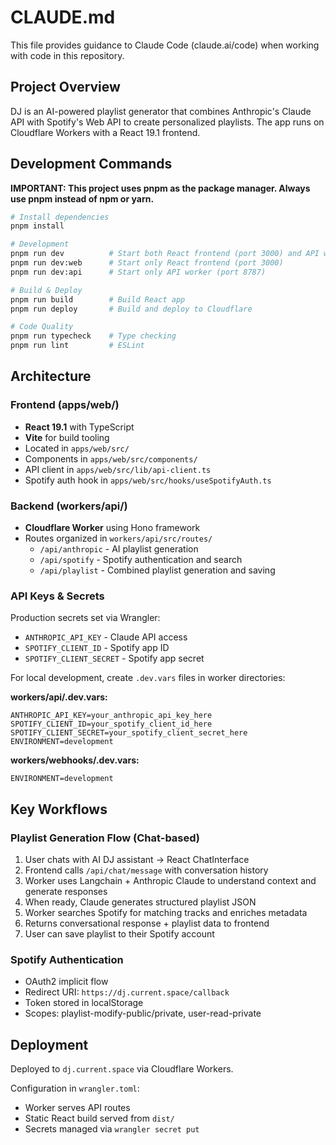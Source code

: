 # CLAUDE.md

This file provides guidance to Claude Code (claude.ai/code) when working with code in this repository.

## Project Overview

DJ is an AI-powered playlist generator that combines Anthropic's Claude API with Spotify's Web API to create personalized playlists. The app runs on Cloudflare Workers with a React 19.1 frontend.

## Development Commands

**IMPORTANT: This project uses pnpm as the package manager. Always use pnpm instead of npm or yarn.**

```bash
# Install dependencies
pnpm install

# Development
pnpm run dev          # Start both React frontend (port 3000) and API worker (port 8787)
pnpm run dev:web      # Start only React frontend (port 3000)
pnpm run dev:api      # Start only API worker (port 8787)

# Build & Deploy
pnpm run build        # Build React app
pnpm run deploy       # Build and deploy to Cloudflare

# Code Quality
pnpm run typecheck    # Type checking
pnpm run lint         # ESLint
```

## Architecture

### Frontend (apps/web/)
- **React 19.1** with TypeScript
- **Vite** for build tooling
- Located in `apps/web/src/`
- Components in `apps/web/src/components/`
- API client in `apps/web/src/lib/api-client.ts`
- Spotify auth hook in `apps/web/src/hooks/useSpotifyAuth.ts`

### Backend (workers/api/)
- **Cloudflare Worker** using Hono framework
- Routes organized in `workers/api/src/routes/`
  - `/api/anthropic` - AI playlist generation
  - `/api/spotify` - Spotify authentication and search
  - `/api/playlist` - Combined playlist generation and saving

### API Keys & Secrets
Production secrets set via Wrangler:
- `ANTHROPIC_API_KEY` - Claude API access
- `SPOTIFY_CLIENT_ID` - Spotify app ID
- `SPOTIFY_CLIENT_SECRET` - Spotify app secret

For local development, create `.dev.vars` files in worker directories:

**workers/api/.dev.vars:**
```
ANTHROPIC_API_KEY=your_anthropic_api_key_here
SPOTIFY_CLIENT_ID=your_spotify_client_id_here
SPOTIFY_CLIENT_SECRET=your_spotify_client_secret_here
ENVIRONMENT=development
```

**workers/webhooks/.dev.vars:**
```
ENVIRONMENT=development
```

## Key Workflows

### Playlist Generation Flow (Chat-based)
1. User chats with AI DJ assistant → React ChatInterface
2. Frontend calls `/api/chat/message` with conversation history
3. Worker uses Langchain + Anthropic Claude to understand context and generate responses
4. When ready, Claude generates structured playlist JSON
5. Worker searches Spotify for matching tracks and enriches metadata
6. Returns conversational response + playlist data to frontend
7. User can save playlist to their Spotify account

### Spotify Authentication
- OAuth2 implicit flow
- Redirect URI: `https://dj.current.space/callback`
- Token stored in localStorage
- Scopes: playlist-modify-public/private, user-read-private

## Deployment

Deployed to `dj.current.space` via Cloudflare Workers.

Configuration in `wrangler.toml`:
- Worker serves API routes
- Static React build served from `dist/`
- Secrets managed via `wrangler secret put`